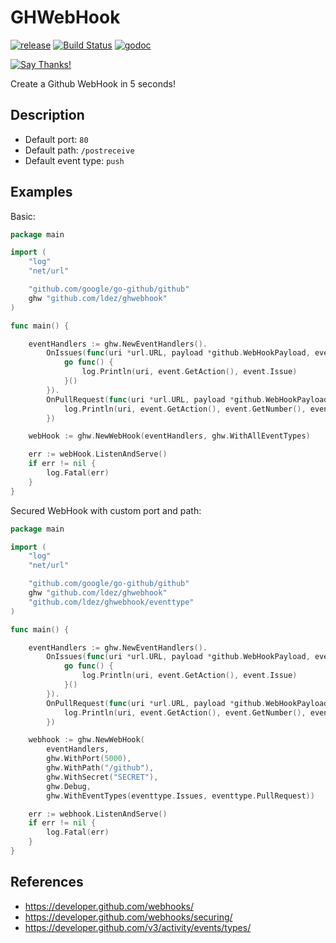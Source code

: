 # GHWebHook

[![release](https://img.shields.io/github/tag/ldez/ghwebhook.svg)](https://github.com/ldez/ghwebhook/releases)
[![Build Status](https://travis-ci.com/ldez/ghwebhook.svg?branch=master)](https://travis-ci.com/ldez/ghwebhook)
[![godoc](https://godoc.org/github.com/ldez/ghwebhook?status.svg)](https://godoc.org/github.com/ldez/ghwebhook)

[![Say Thanks!](https://img.shields.io/badge/Say%20Thanks-!-1EAEDB.svg)](https://saythanks.io/to/ldez)

Create a Github WebHook in 5 seconds!

## Description

- Default port: `80`
- Default path: `/postreceive`
- Default event type: `push`

## Examples

Basic:
```go
package main

import (
	"log"
	"net/url"

	"github.com/google/go-github/github"
	ghw "github.com/ldez/ghwebhook"
)

func main() {

	eventHandlers := ghw.NewEventHandlers().
		OnIssues(func(uri *url.URL, payload *github.WebHookPayload, event *github.IssuesEvent) {
			go func() {
				log.Println(uri, event.GetAction(), event.Issue)
			}()
		}).
		OnPullRequest(func(uri *url.URL, payload *github.WebHookPayload, event *github.PullRequestEvent) {
			log.Println(uri, event.GetAction(), event.GetNumber(), event.PullRequest)
		})

	webHook := ghw.NewWebHook(eventHandlers, ghw.WithAllEventTypes)

	err := webHook.ListenAndServe()
	if err != nil {
		log.Fatal(err)
	}
}
```

Secured WebHook with custom port and path:

```go
package main

import (
	"log"
	"net/url"

	"github.com/google/go-github/github"
	ghw "github.com/ldez/ghwebhook"
	"github.com/ldez/ghwebhook/eventtype"
)

func main() {

	eventHandlers := ghw.NewEventHandlers().
		OnIssues(func(uri *url.URL, payload *github.WebHookPayload, event *github.IssuesEvent) {
			go func() {
				log.Println(uri, event.GetAction(), event.Issue)
			}()
		}).
		OnPullRequest(func(uri *url.URL, payload *github.WebHookPayload, event *github.PullRequestEvent) {
			log.Println(uri, event.GetAction(), event.GetNumber(), event.PullRequest)
		})

	webhook := ghw.NewWebHook(
		eventHandlers,
		ghw.WithPort(5000),
		ghw.WithPath("/github"),
		ghw.WithSecret("SECRET"),
		ghw.Debug,
		ghw.WithEventTypes(eventtype.Issues, eventtype.PullRequest))

	err := webhook.ListenAndServe()
	if err != nil {
		log.Fatal(err)
	}
}
```

## References

- https://developer.github.com/webhooks/
- https://developer.github.com/webhooks/securing/
- https://developer.github.com/v3/activity/events/types/
